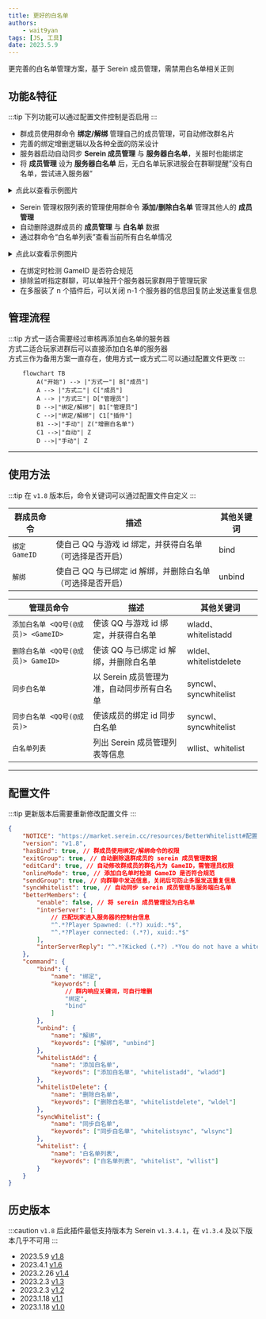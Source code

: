 ```yaml
---
title: 更好的白名单
authors:
    - wait9yan
tags: [JS, 工具]
date: 2023.5.9
---
```


更完善的白名单管理方案，基于 Serein 成员管理，需禁用白名单相关正则

<!--truncate-->

## 功能&特征

:::tip
下列功能可以通过配置文件控制是否启用
:::

-   群成员使用群命令 **绑定/解绑** 管理自己的成员管理，可自动修改群名片
-   完善的绑定增删逻辑以及各种全面的防呆设计
-   服务器启动自动同步 **Serein 成员管理** 与 **服务器白名单**，关服时也能绑定
-   将 **成员管理** 设为 **服务器白名单** 后，无白名单玩家进服会在群聊提醒”没有白名单，尝试进入服务器“

<details>
	<summary>点此以查看示例图片</summary>

![1](/img/BetterWhitelist/BetterWhitelist_1.png)

</details>

-   Serein 管理权限列表的管理使用群命令 **添加/删除白名单** 管理其他人的 **成员管理**
-   自动删除退群成员的 **成员管理** 与 **白名单** 数据
-   通过群命令“白名单列表”查看当前所有白名单情况

<details>
	<summary>点此以查看示例图片</summary>

![2](/img/BetterWhitelist/BetterWhitelist_2.png)

</details>

-   在绑定时检测 GameID 是否符合规范
-   排除监听指定群聊，可以单独开个服务器玩家群用于管理玩家
-   在多服装了 n 个插件后，可以关闭 n-1 个服务器的信息回复防止发送重复信息

## 管理流程

:::tip
方式一适合需要经过审核再添加白名单的服务器  
方式二适合玩家进群后可以直接添加白名单的服务器  
方式三作为备用方案一直存在，使用方式一或方式二可以通过配置文件更改
:::

```mermaid
	flowchart TB
		A("开始") --> |"方式一"| B["成员"]
		A --> |"方式二"| C["成员"]
		A --> |"方式三"| D["管理员"]
		B -->|"绑定/解绑"| B1["管理员"]
		C -->|"绑定/解绑"| C1["插件"]
		B1 -->|"手动"| Z("增删白名单")
		C1 -->|"自动"| Z
		D -->|"手动"| Z
```

---

## 使用方法

:::tip
在 `v1.8` 版本后，命令关键词可以通过配置文件自定义
:::

| 群成员命令    | 描述                                                       | 其他关键词 |
| ------------- | ---------------------------------------------------------- | ---------- |
| `绑定 GameID` | 使自己 QQ 与游戏 id 绑定，并获得白名单（可选择是否开启）   | bind       |
| `解绑`        | 使自己 QQ 与已绑定 id 解绑，并删除白名单（可选择是否开启） | unbind     |

| 管理员命令                          | 描述                                       | 其他关键词             |
| ----------------------------------- | ------------------------------------------ | ---------------------- |
| `添加白名单 <QQ号(@成员)> <GameID>` | 使该 QQ 与游戏 id 绑定，并获得白名单       | wladd、whitelistadd    |
| `删除白名单 <QQ号(@成员)> GameID>`  | 使该 QQ 与已绑定 id 解绑，并删除白名单     | wldel、whitelistdelete |
| `同步白名单`                        | 以 Serein 成员管理为准，自动同步所有白名单 | syncwl、syncwhitelist  |
| `同步白名单 <QQ号(@成员)>`          | 使该成员的绑定 id 同步白名单               | syncwl、syncwhitelist  |
| `白名单列表`                        | 列出 Serein 成员管理列表等信息             | wllist、whitelist      |

---

## 配置文件

:::tip
更新版本后需要重新修改配置文件
:::

```json
{
	"NOTICE": "https://market.serein.cc/resources/BetterWhitelistt#配置文件",
	"version": "v1.8",
	"hasBind": true, // 群成员使用绑定/解绑命令的权限
	"exitGroup": true, // 自动删除退群成员的 serein 成员管理数据
	"editCard": true, // 自动修改群成员的群名片为 GameID，需管理员权限
	"onlineMode": true, // 添加白名单时检测 GameID 是否符合规范
	"sendGroup": true, // 向群聊中发送信息，关闭后可防止多服发送重复信息
	"syncWhitelist": true, // 自动同步 serein 成员管理与服务端白名单
	"betterMembers": {
		"enable": false, // 将 serein 成员管理设为白名单
		"interServer": [
			// 匹配玩家进入服务器的控制台信息
			"^.*?Player Spawned: (.*?) xuid:.*$",
			"^.*?Player connected: (.*?), xuid:.*$"
		],
		"interServerReply": "^.*?Kicked (.*?) .*You do not have a whitelist!.*$"
	},
	"command": {
		"bind": {
			"name": "绑定",
			"keywords": [
				// 群内响应关键词，可自行增删
				"绑定",
				"bind"
			]
		},
		"unbind": {
			"name": "解绑",
			"keywords": ["解绑", "unbind"]
		},
		"whitelistAdd": {
			"name": "添加白名单",
			"keywords": ["添加白名单", "whitelistadd", "wladd"]
		},
		"whitelistDelete": {
			"name": "删除白名单",
			"keywords": ["删除白名单", "whitelistdelete", "wldel"]
		},
		"syncWhitelist": {
			"name": "同步白名单",
			"keywords": ["同步白名单", "whitelistsync", "wlsync"]
		},
		"whitelist": {
			"name": "白名单列表",
			"keywords": ["白名单列表", "whitelist", "wllist"]
		}
	}
}
```

## 历史版本

:::caution
`v1.8` 后此插件最低支持版本为 Serein `v1.3.4.1`，在 `v1.3.4` 及以下版本几乎不可用
:::

-   2023.5.9 [v1.8](https://download.serein.cc/https://raw.githubusercontent.com/Zaitonn/Serein-Docs/b22810e487103cf9d990b96ef70b9ccf2b9f042e/JS/BetterWhitelist/BetterWhitelist.js?download)
-   2023.4.1 [v1.6](https://download.serein.cc/https://raw.githubusercontent.com/Zaitonn/Serein-Docs/5bf23e0c3666087a1faca1ada4064781b9d50c20/JS/BetterWhitelist/v1.6/BetterWhitelist.js?download)
-   2023.2.26 [v1.4](https://download.serein.cc/https://raw.githubusercontent.com/Zaitonn/Serein-Docs/5bf23e0c3666087a1faca1ada4064781b9d50c20/JS/BetterWhitelist/v1.4/BetterWhitelist.js?download)
-   2023.2.3 [v1.3](https://download.serein.cc/https://raw.githubusercontent.com/Zaitonn/Serein-Docs/5bf23e0c3666087a1faca1ada4064781b9d50c20/JS/BetterWhitelist/v1.3/BetterWhitelist.js?download)
-   2023.2.3 [v1.2](https://download.serein.cc/https://raw.githubusercontent.com/Zaitonn/Serein-Docs/5bf23e0c3666087a1faca1ada4064781b9d50c20/JS/BetterWhitelist/v1.2/BetterWhitelist.js?download)
-   2023.1.18 [v1.1](https://download.serein.cc/https://raw.githubusercontent.com/Zaitonn/Serein-Docs/5bf23e0c3666087a1faca1ada4064781b9d50c20/JS/BetterWhitelist/v1.1/BetterWhitelist.js?download)
-   2023.1.18 [v1.0](https://download.serein.cc/https://raw.githubusercontent.com/Zaitonn/Serein-Docs/5bf23e0c3666087a1faca1ada4064781b9d50c20/JS/BetterWhitelist/v1.0/BetterWhitelist.js?download)
